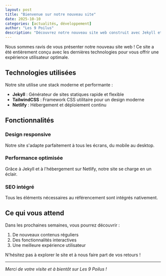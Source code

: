 ```yaml
---
layout: post
title: "Bienvenue sur notre nouveau site"
date: 2025-10-10
categories: [actualités, développement]
author: "Les 9 Poilus"
description: "Découvrez notre nouveau site web construit avec Jekyll et TailwindCSS."
---
```


Nous sommes ravis de vous présenter notre nouveau site web ! Ce site a été entièrement conçu avec les dernières technologies pour vous offrir une expérience utilisateur optimale.

## Technologies utilisées

Notre site utilise une stack moderne et performante :

- **Jekyll** : Générateur de sites statiques rapide et flexible
- **TailwindCSS** : Framework CSS utilitaire pour un design moderne
- **Netlify** : Hébergement et déploiement continu

## Fonctionnalités

### Design responsive
Notre site s'adapte parfaitement à tous les écrans, du mobile au desktop.

### Performance optimisée
Grâce à Jekyll et à l'hébergement sur Netlify, notre site se charge en un éclair.

### SEO intégré
Tous les éléments nécessaires au référencement sont intégrés nativement.

## Ce qui vous attend

Dans les prochaines semaines, vous pourrez découvrir :

1. De nouveaux contenus réguliers
2. Des fonctionnalités interactives
3. Une meilleure expérience utilisateur

N'hésitez pas à explorer le site et à nous faire part de vos retours !

---

*Merci de votre visite et à bientôt sur Les 9 Poilus !*